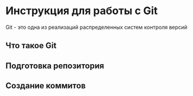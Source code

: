 # **Инструкция для работы с Git**
Git - это одна из реализаций распределенных систем контроля версий
## Что такое Git
## Подготовка репозитория
## Создание коммитов 